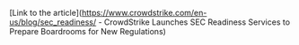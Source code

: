 [Link to the article](https://www.crowdstrike.com/en-us/blog/sec_readiness/ - CrowdStrike Launches SEC Readiness Services to Prepare Boardrooms for New Regulations)
